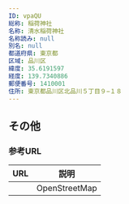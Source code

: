 ```yaml
---
ID: vpaQU
総称: 稲荷神社
名称: 清水稲荷神社
名称読み: null
別名: null
都道府県: 東京都
区域: 品川区
緯度: 35.6191597
経度: 139.7340886
郵便番号: 1410001
住所: 東京都品川区北品川５丁目９−１８
---
```


## その他

### 参考URL

| URL | 説明          |
| --- | ------------- |
|     | OpenStreetMap |
